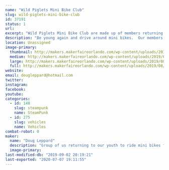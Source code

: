 ```yaml
---
name: "Wild Piglets Mini Bike Club"
slug: wild-piglets-mini-bike-club
id: 37191
status: 1
url: 
excerpt: "Wild Piglets Mini Bike Club are made up of members returning to their youth to ride for fun mini bikes.  We love entering parades carrying the American flag and having a crazy time.  We have taken our mini bikes and added side cars and built steam punk versions. "
description: "Be young again and drive around mini bikes.  Our members are from 8 to 80+ just enjoying life.  We enter parades and exhibit our craziness, people love us.  All of us have bought mini bikes with the putt putt engine and enhanced them with horns, side cars flags and steam punk version.  Come learn how to be crazy with us, find out how the side cars were made, see the steam punk version and learn how you can join with us and be in a parade."
location: Unassigned
image-primary:
  thumbnail: http://makers.makerfaireorlando.com/wp-content/uploads/2019/08/WP_Full_CMYK-01-150x150.jpg
  medium: http://makers.makerfaireorlando.com/wp-content/uploads/2019/08/WP_Full_CMYK-01-300x125.jpg
  large: http://makers.makerfaireorlando.com/wp-content/uploads/2019/08/WP_Full_CMYK-01-1024x425.jpg
  full: http://makers.makerfaireorlando.com/wp-content/uploads/2019/08/WP_Full_CMYK-01.jpg
website: 
email: dougleppard@hotmail.com
twitter: 
instagram: 
facebook: 
youtube: 
categories:
  - id: 148
    slug: steampunk
    name: SteamPunk
  - id: 275
    slug: vehicles
    name: Vehicles
combat-robot: 0
maker:
  name: "Doug Leppard"
  description: "Group of us returning to our youth to ride mini bikes for fun.  Some are engineers, some business people, some from military and all for fun."
  image-primary: 
last-modified-db: "2019-09-02 20:19:21"
last-exported: "2020-07-07 19:11:55"
---
```

